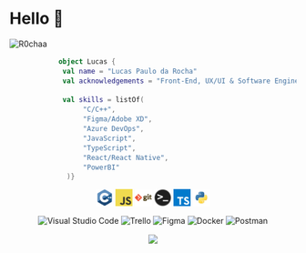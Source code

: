 # Hello 👻

<p align="left"> <img src="https://komarev.com/ghpvc/?username=R0chaa&label=Profile%20views&color=64059c&style=for-the-badge&label=R0chaa+Profile+Viewers" alt="R0chaa"/> </p>
 
 ```kotlin
             object Lucas {
              val name = "Lucas Paulo da Rocha"
              val acknowledgements = "Front-End, UX/UI & Software Engineering"
             
              val skills = listOf(
                   "C/C++",
                   "Figma/Adobe XD",
                   "Azure DevOps",
                   "JavaScript",
                   "TypeScript",
                   "React/React Native",
                   "PowerBI"
               )}
 ```
<div align="center">
 <code><img height="30" src="https://raw.githubusercontent.com/github/explore/80688e429a7d4ef2fca1e82350fe8e3517d3494d/topics/cpp/cpp.png"></code>
 <code><img height="30" src="https://raw.githubusercontent.com/github/explore/80688e429a7d4ef2fca1e82350fe8e3517d3494d/topics/javascript/javascript.png"></code>
 <code><img height="30" src="https://raw.githubusercontent.com/github/explore/80688e429a7d4ef2fca1e82350fe8e3517d3494d/topics/git/git.png"></code>
 <code><img height="30" src="https://raw.githubusercontent.com/github/explore/80688e429a7d4ef2fca1e82350fe8e3517d3494d/topics/terminal/terminal.png"></code>
 <code><img height="30" src="https://raw.githubusercontent.com/github/explore/80688e429a7d4ef2fca1e82350fe8e3517d3494d/topics/typescript/typescript.png"></code>
 <code><img height="30" src="https://raw.githubusercontent.com/github/explore/80688e429a7d4ef2fca1e82350fe8e3517d3494d/topics/python/python.png"></code>
 
 ![Visual Studio Code](https://img.shields.io/badge/-Visual%20Studio%20Code-333333?style=flat&logo=visual-studio-code&logoColor=007ACC)
 ![Trello](https://img.shields.io/badge/-Trello-333333?style=flat&logo=trello&logoColor=007ACC)
 ![Figma](https://img.shields.io/badge/-Figma-333333?style=flat&logo=figma&logoColor=007ACC)
 ![Docker](https://img.shields.io/badge/-Docker-333333?style=flat&logo=docker)
 ![Postman](https://img.shields.io/badge/-Postman-333333?style=flat&logo=postman)


 <a href="https://github.com/R0chaa">
   <img align="center" src="https://github-readme-stats.vercel.app/api/top-langs/?username=R0chaa&theme=dark&layout=compact" />
  
 </a>
</div>

<br>
